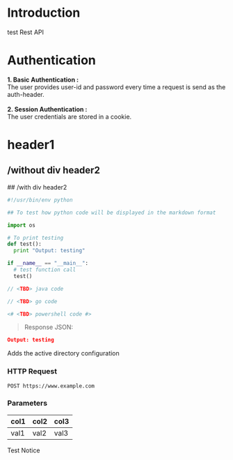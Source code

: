 
# Introduction
test Rest API


# Authentication
<b>1. Basic Authentication :</b></br>
    The user provides user-id and password every time a request is send as the auth-header.</br>
</br>
<b>2. Session Authentication :</b></br>
    The user credentials are stored in a cookie. </br>


# header1

## /without div header2

<div class="test-group" markdown="1">
## /with div header2
</div>


~~~python
#!/usr/bin/env python

## To test how python code will be displayed in the markdown format

import os

# To print testing
def test():
  print "Output: testing"

if __name__ == "__main__":
  # test function call
  test()
~~~


~~~java
// <TBD> java code
~~~


~~~go
// <TBD> go code
~~~


~~~powershell
<# <TBD> powershell code #>
~~~
 
> Response JSON:
 

~~~json
Output: testing
~~~

Adds the active directory configuration

### HTTP Request
`POST https://www.example.com`

### Parameters

col1 | col2 | col3
------------ | ------------ | ------------
val1 | val2 | val3


<aside class="notice">Test Notice</aside>


